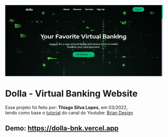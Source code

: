<!---->
<div align="center">
<img src="./public/app.jpg" align="center">
</div>

# Dolla - Virtual Banking Website

<p>Esse projeto foi feito por: <strong>Thiago Silva Lopes</strong>, em 03/2022,</br>
tendo como base o <a href="https://www.youtube.com/watch?v=Nl54MJDR2p8" target="_blank">tutorial</a>
do canal do Youtube: <a href="https://www.youtube.com/channel/UCsKsymTY_4BYR-wytLjex7A" target="_blank">
Brian Design</a></p>

## Demo: https://dolla-bnk.vercel.app
